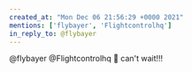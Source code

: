 ```yaml
---
created_at: "Mon Dec 06 21:56:29 +0000 2021"
mentions: ['flybayer', 'Flightcontrolhq']
in_reply_to: @flybayer
---
```


@flybayer @Flightcontrolhq 🙌 can't wait!!!